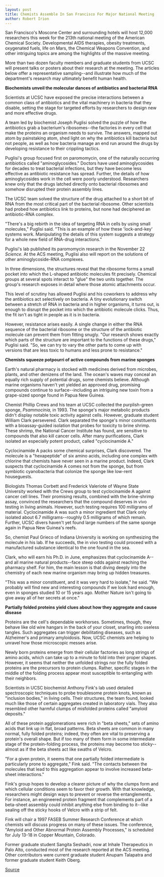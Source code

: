 ```yaml
---
layout: post
title: Chemists Assemble In San Francisco For Major National Meeting
author: Robert Irion
---
```


San Francisco's Moscone Center and surrounding hotels will host 12,000 researchers this week for the 213th national meeting of the American Chemical Society. Developmental AIDS therapies, obesity treatments, oxygenated fuels, life on Mars, the Chemical Weapons Convention, and other intriguing topics are among the highlights of the massive meeting.

More than two dozen faculty members and graduate students from UCSC will present talks or posters about their research at the meeting. The articles below offer a representative sampling--and illustrate how much of the department's research may ultimately benefit human health. 

**Biochemists unveil the molecular dances of antibiotics and bacterial RNA**

Scientists at UCSC have exposed the precise interactions between a common class of antibiotics and the vital machinery in bacteria that they disable, setting the stage for targeted efforts by researchers to design new and more effective drugs.

A team led by biochemist Joseph Puglisi solved the puzzle of how the antibiotics grab a bacterium's ribosomes--the factories in every cell that make the proteins an organism needs to survive. The answers, mapped out atom by painstaking atom, shed light on why the antibiotics kill bacteria but not people, as well as how bacteria manage an end run around the drugs by developing resistance to their crippling tactics.

Puglisi's group focused first on paromomycin, one of the naturally occurring antibiotics called "aminoglycosides." Doctors have used aminoglycosides for decades to treat bacterial infections, but they have become less effective as antibiotic resistance has spread. Further, the details of how aminoglycosides work in the cell were poorly understood. Researchers knew only that the drugs latched directly onto bacterial ribosomes and somehow disrupted their protein assembly lines.

The UCSC team solved the structure of the drug attached to a short bit of RNA from the most critical part of the bacterial ribosome. Other scientists had probed how antibiotics link to proteins, but none had deciphered an antibiotic-RNA complex.

"There's a big rebirth in the idea of targeting RNA in cells by using small molecules," Puglisi said. "This is an example of how these 'lock-and-key' systems work. Manipulating the details of this system suggests a strategy for a whole new field of RNA-drug interactions."

Puglisi's lab published its paromomycin research in the November 22 _Science._ At the ACS meeting, Puglisi also will report on the solutions of other aminoglycoside-RNA complexes.

In three dimensions, the structures reveal that the ribosome forms a small pocket into which the L-shaped antibiotic molecules fit precisely. Chemical groups at several spots interact to "glue" the two units together. The group's research exposes in detail where those atomic attachments occur.

This level of scrutiny has allowed Puglisi and his coworkers to address why the antibiotics act selectively on bacteria. A tiny evolutionary switch between a stretch of RNA in bacteria and in higher organisms, it turns out, is enough to disrupt the pocket into which the antibiotic molecule clicks. Thus, the fit isn't as tight in people as it is in bacteria.

However, resistance arises easily. A single change in either the RNA sequence of the bacterial ribosome or the structure of the antibiotic molecule can prevent them from fitting snugly. "Our research shows exactly which parts of the structure are important to the functions of these drugs," Puglisi said. "So, we can try to vary the other parts to come up with versions that are less toxic to humans and less prone to resistance."

**Chemists squeeze potpourri of active compounds from marine sponges**

Earth's natural pharmacy is stocked with medicines derived from microbes, plants, and other denizens of the land. The ocean's waves may conceal an equally rich supply of potential drugs, some chemists believe. Although marine organisms haven't yet yielded an approved drug, promising compounds continue to surface--including an intriguing new toxin from a grape-sized sponge found in Papua New Guinea.

Chemist Phillip Crews and his team at UCSC collected the purplish-green sponge, _Psammocinia,_ in 1993. The sponge's major metabolic products didn't display notable toxic activity against cells. However, graduate student William Clark persevered. Clark separated the sponge's minor constituents with a bioassay-guided isolation that probes for toxicity to brine shrimp. These shrimp, the National Cancer Institute has found, are sensitive to compounds that also kill cancer cells. After many purifications, Clark isolated an especially potent product, called "cyclocinamide A."

Cyclocinamide A packs some chemical surprises, Clark discovered. The molecule is a "hexapeptide" of six amino acids, including one complex with chlorine that chemists have never seen in a marine product. Indeed, Clark suspects that cyclocinamide A comes not from the sponge, but from symbiotic cyanobacteria that colonize the sponge like low-rent houseguests.

Biologists Thomas Corbett and Frederick Valeriote of Wayne State University worked with the Crews group to test cyclocinamide A against cancer cell lines. Their promising results, combined with the brine-shrimp assay, convinced the researchers that the compound deserves in vivo testing in living animals. However, such testing requires 100 milligrams of material. Cyclocinamide A was such a minor ingredient that Clark only isolated about 6.7 milligrams--roughly 0.5 milligrams of which remain. Further, UCSC divers haven't yet found large numbers of the same sponge again in Papua New Guinea's reefs.

So, chemist Paul Grieco of Indiana University is working on synthesizing the molecule in his lab. If he succeeds, the in vivo testing could proceed with a manufactured substance identical to the one found in the sea.

Clark, who will earn his Ph.D. in June, emphasizes that cyclocinamide A--and all marine natural products--face steep odds against reaching the pharmacy shelf. For him, the main lesson is that diving deeply into the chemistry of each new marine organism may bring up hidden treasures.

"This was a minor constituent, and it was very hard to isolate," he said. "We probably will find new and interesting compounds if we look hard enough, even in sponges studied 10 or 15 years ago. Mother Nature isn't going to give away all of her secrets at once."


**Partially folded proteins yield clues about how they aggregate and cause disease**

Proteins are the cell's dependable workhorses. Sometimes, though, they behave like old wire hangars in the back of your closet, snarling into useless tangles. Such aggregates can trigger debilitating diseases, such as Alzheimer's and primary amyloidosis. Now, UCSC chemists are helping to unravel how those microscopic messes arise.

Newly born proteins emerge from their cellular factories as long strings of amino acids, which can take up to a minute to fold into their proper shapes. However, it seems that neither the unfolded strings nor the fully folded proteins are the precursors to protein clumps. Rather, specific stages in the middle of the folding process appear most susceptible to entangling with their neighbors.

Scientists in UCSC biochemist Anthony Fink's lab used detailed spectroscopic techniques to probe troublesome protein knots, known as "inclusion bodies," in living cells. Their structures, the team found, looked much like those of certain aggregates created in laboratory vials. They also resembled other harmful clumps of misfolded proteins called "amyloid deposits."

All of these protein agglomerations were rich in "beta sheets," sets of amino acids that link up in flat, broad patterns. Beta sheets are common in many normal, fully folded proteins; indeed, they often are vital to preserving a protein's overall shape. But if too many of them form in some intermediate stage of the protein-folding process, the proteins may become too sticky--almost as if the beta sheets act like swaths of Velcro.

"For a given protein, it seems that one partially folded intermediate is particularly prone to aggregate," Fink said. "The contacts between the molecules that lead to this aggregation appear to involve increased beta-sheet interactions."

Fink's group hopes to develop a clearer picture of why the clumps form and which cellular conditions seem to favor their growth. With that knowledge, researchers might design ways to prevent or reverse the entanglements. For instance, an engineered protein fragment that complements part of a beta-sheet assembly could inhibit anything else from binding to it--like sealing off the sticky hooks of Velcro with a strip of felt.

Fink will chair a 1997 FASEB Summer Research Conference at which chemists will discuss progress on many of these issues. The conference, "Amyloid and Other Abnormal Protein Assembly Processes," is scheduled for July 13-18 in Copper Mountain, Colorado.

Former graduate student Sangita Seshadri, now at Inhale Therapeutics in Palo Alto, conducted most of the research reported at the ACS meeting. Other contributors were current graduate student Anupam Talapatra and former graduate student Keith Oberg.


[Source](http://www1.ucsc.edu/oncampus/currents/97-04-14/acs.htm "Permalink to American Chemical Society meeting: 04-14-97")
